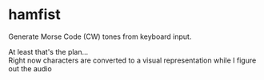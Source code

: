# hamfist
Generate Morse Code (CW) tones from keyboard input.

At least that's the plan...<br>
Right now characters are converted to a visual representation while I figure out the audio
